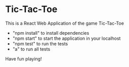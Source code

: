 # Tic-Tac-Toe

This is a React Web Application of the game Tic-Tac-Toe

+ "npm install" to install dependencies
+ "npm start" to start the application in your localhost
+ "npm test" to run the tests
+ "a" to run all tests

Have fun playing!
